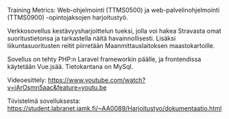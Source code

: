 Training Metrics: 
Web-ohjelmointi (TTMS0500) ja web-palvelinohjelmointi (TTMS0900) -opintojaksojen harjoitustyö.

Verkkosovellus kestävyysharjoittelun tueksi, jolla voi hakea Stravasta omat suoritustietonsa ja tarkastella näitä havainnollisesti.
Lisäksi liikuntasuoritusten reitit piirretään Maanmittauslaitoksen maastokartoille.

Sovellus on tehty PHP:n Laravel frameworkin päälle, ja frontendissa käytetään Vue.jsää. Tietokantana on MySql.

Videoesittely:
https://www.youtube.com/watch?v=iArOsmn5aac&feature=youtu.be

Tiivistelmä sovelluksesta:
https://student.labranet.jamk.fi/~AA0089/Harjoitustyo/dokumentaatio.html

